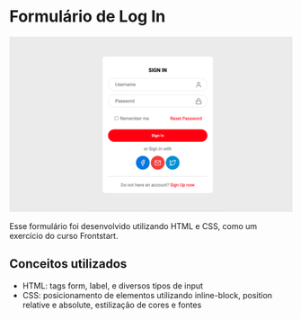 # Formulário de Log In

![Preview](https://github.com/abdoria/signinform/blob/master/assets/preview.png?raw=true)

Esse formulário foi desenvolvido utilizando HTML e CSS, como um exercício do curso Frontstart.

## Conceitos utilizados

- HTML: tags form, label, e diversos tipos de input
- CSS: posicionamento de elementos utilizando inline-block, position relative e absolute, estilização de cores e fontes